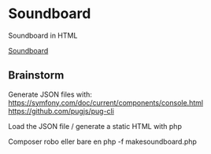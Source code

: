 # Soundboard
Soundboard in HTML

[Soundboard](https://andersahn.github.io/soundboard/)

## Brainstorm
Generate JSON files with:
https://symfony.com/doc/current/components/console.html
https://github.com/pugjs/pug-cli

Load the JSON file / generate a static HTML with php

Composer robo eller bare en php -f makesoundboard.php
